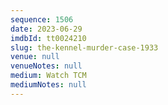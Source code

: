 ```yaml
---
sequence: 1506
date: 2023-06-29
imdbId: tt0024210
slug: the-kennel-murder-case-1933
venue: null
venueNotes: null
medium: Watch TCM
mediumNotes: null
---
```

